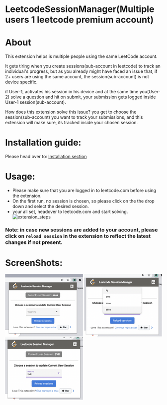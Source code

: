 # LeetcodeSessionManager(Multiple users 1 leetcode premium account)

# About
This extension helps is multiple people using the same LeetCode account.

It gets tiring when you create sessions(sub-account in leetcode) to track an individual's progress, but as you already might have faced an issue that, if 2+ users are using the same account, the session(sub-account) is not device specific.

if User-1, activates his session in his device and at the same time you(User-2) solve a question and hit on submit, your submission gets logged inside User-1 session(sub-account).

How does this extension solve this issue?
you get to choose the session(sub-account) you want to track your submissions, and this extension will make sure, its tracked inside your chosen session.

# Installation guide:
Please head over to: [Installation section](https://github.com/pawanjenu/LeetcodeSessionManager/wiki/Install-extension)

# Usage:
* Please make sure that you are logged in to leetcode.com before using the extension.
* On the first run, no session is chosen, so please click on the the drop down and select the desired session.
* your all set, headover to leetcode.com and start solving.
![extension_steps](https://user-images.githubusercontent.com/30225325/148636930-6e37eaab-ebb2-4464-882d-359988eec111.gif)

### Note: in case new sessions are added to your account, please click on `reload session` in the extension to reflect the latest changes if not present.

# ScreenShots:
<img src="src/assets/screenshots/Screenshot-1.png" width="250" height="200" /> <img src="src/assets/screenshots/Screenshot-2.png" width="250" height="200" />  <img src="src/assets/screenshots/Screenshot-3.png" width="250" height="200" />

